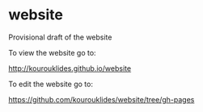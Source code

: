 website
=======

Provisional draft of the website

To view the website go to:

http://kourouklides.github.io/website

To edit the website go to:

https://github.com/kourouklides/website/tree/gh-pages
